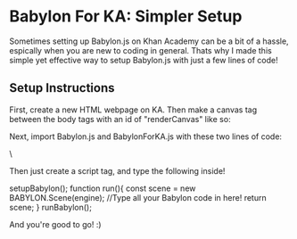 # Babylon For KA: Simpler Setup
Sometimes setting up Babylon.js on Khan Academy can be a bit of a hassle, espically when you are new to coding in general. Thats why I made this simple yet effective way to setup Babylon.js with just a few lines of code!

## Setup Instructions
First, create a new HTML webpage on KA. Then make a canvas tag between the body tags with an id of "renderCanvas" like so:
<body>
            <canvas id = 'renderCanvas'></canvas>
<body>
            
Next, import Babylon.js and BabylonForKA.js with these two lines of code:
<script src = 'https://cdn.jsdelivr.net/npm/babylonjs@6.23.0/babylon.min.js'></script>\
<script src = 'https://cdn.jsdelivr.net/gh/Dip98/BabylonForKA/BabylonForKA.js'></script>

Then just create a script tag, and type the following inside! 

setupBabylon();
function run(){
            const scene = new BABYLON.Scene(engine);
            //Type all your Babylon code in here!
            return scene;
}
runBabylon();

And you're good to go! :)
